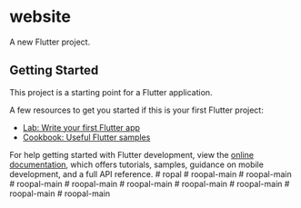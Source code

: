 # website

A new Flutter project.

## Getting Started

This project is a starting point for a Flutter application.

A few resources to get you started if this is your first Flutter project:

- [Lab: Write your first Flutter app](https://docs.flutter.dev/get-started/codelab)
- [Cookbook: Useful Flutter samples](https://docs.flutter.dev/cookbook)

For help getting started with Flutter development, view the
[online documentation](https://docs.flutter.dev/), which offers tutorials,
samples, guidance on mobile development, and a full API reference.
#   r o p a l  
 #   r o o p a l - m a i n  
 #   r o o p a l - m a i n  
 #   r o o p a l - m a i n  
 #   r o o p a l - m a i n  
 #   r o o p a l - m a i n  
 #   r o o p a l - m a i n  
 #   r o o p a l - m a i n  
 #   r o o p a l - m a i n  
 #   r o o p a l - m a i n  
 